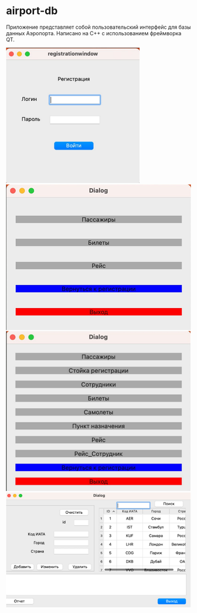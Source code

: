 # airport-db
Приложение представляет собой пользовательский интерфейс для базы данных Аэропорта. Написано на C++ с использованием фреймворка QT.

![Image alt](https://github.com/Animal012/airport-db/blob/main/screen1.png)
![Image alt](https://github.com/Animal012/airport-db/blob/main/screen2.png)
![Image alt](https://github.com/Animal012/airport-db/blob/main/screen3.png)
![Image alt](https://github.com/Animal012/airport-db/blob/main/screen4.png)
